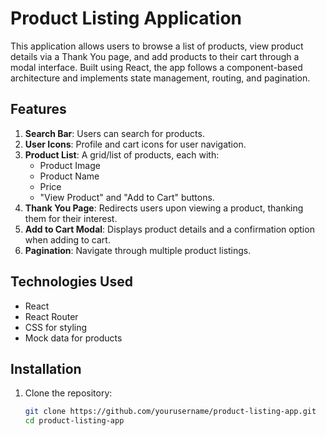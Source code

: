 # Product Listing Application

This application allows users to browse a list of products, view product details via a Thank You page, and add products to their cart through a modal interface. Built using React, the app follows a component-based architecture and implements state management, routing, and pagination.

## Features

1. **Search Bar**: Users can search for products.
2. **User Icons**: Profile and cart icons for user navigation.
3. **Product List**: A grid/list of products, each with:
   - Product Image
   - Product Name
   - Price
   - "View Product" and "Add to Cart" buttons.
4. **Thank You Page**: Redirects users upon viewing a product, thanking them for their interest.
5. **Add to Cart Modal**: Displays product details and a confirmation option when adding to cart.
6. **Pagination**: Navigate through multiple product listings.

## Technologies Used

- React
- React Router
- CSS for styling
- Mock data for products

## Installation

1. Clone the repository:
   ```bash
   git clone https://github.com/yourusername/product-listing-app.git
   cd product-listing-app
